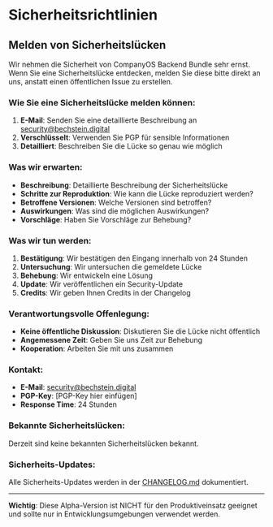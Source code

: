 # Sicherheitsrichtlinien

## Melden von Sicherheitslücken

Wir nehmen die Sicherheit von CompanyOS Backend Bundle sehr ernst. Wenn Sie eine Sicherheitslücke entdecken, melden Sie diese bitte direkt an uns, anstatt einen öffentlichen Issue zu erstellen.

### Wie Sie eine Sicherheitslücke melden können:

1. **E-Mail**: Senden Sie eine detaillierte Beschreibung an security@bechstein.digital
2. **Verschlüsselt**: Verwenden Sie PGP für sensible Informationen
3. **Detailliert**: Beschreiben Sie die Lücke so genau wie möglich

### Was wir erwarten:

- **Beschreibung**: Detaillierte Beschreibung der Sicherheitslücke
- **Schritte zur Reproduktion**: Wie kann die Lücke reproduziert werden?
- **Betroffene Versionen**: Welche Versionen sind betroffen?
- **Auswirkungen**: Was sind die möglichen Auswirkungen?
- **Vorschläge**: Haben Sie Vorschläge zur Behebung?

### Was wir tun werden:

1. **Bestätigung**: Wir bestätigen den Eingang innerhalb von 24 Stunden
2. **Untersuchung**: Wir untersuchen die gemeldete Lücke
3. **Behebung**: Wir entwickeln eine Lösung
4. **Update**: Wir veröffentlichen ein Security-Update
5. **Credits**: Wir geben Ihnen Credits in der Changelog

### Verantwortungsvolle Offenlegung:

- **Keine öffentliche Diskussion**: Diskutieren Sie die Lücke nicht öffentlich
- **Angemessene Zeit**: Geben Sie uns Zeit zur Behebung
- **Kooperation**: Arbeiten Sie mit uns zusammen

### Kontakt:

- **E-Mail**: security@bechstein.digital
- **PGP-Key**: [PGP-Key hier einfügen]
- **Response Time**: 24 Stunden

### Bekannte Sicherheitslücken:

Derzeit sind keine bekannten Sicherheitslücken bekannt.

### Sicherheits-Updates:

Alle Sicherheits-Updates werden in der [CHANGELOG.md](CHANGELOG.md) dokumentiert.

---

**Wichtig**: Diese Alpha-Version ist NICHT für den Produktiveinsatz geeignet und sollte nur in Entwicklungsumgebungen verwendet werden. 